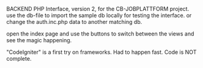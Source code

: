 BACKEND PHP Interface, version 2, for the CB-JOBPLATTFORM project. use the db-file to import the sample db locally for testing the interface. or change the auth.inc.php data to another matching db.

open the index page and use the buttons to switch between the views and see the magic happening.

"CodeIgniter" is a first try on frameworks. Had to happen fast. Code is NOT complete.
